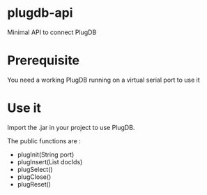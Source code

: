 # plugdb-api
Minimal API to connect PlugDB

# Prerequisite
You need a working PlugDB running on a virtual serial port to use it

# Use it
Import the .jar in your project to use PlugDB.

The public functions are : 
* plugInit(String port)
* plugInsert(List<String> docIds)
* plugSelect()
* plugClose()
* plugReset()


